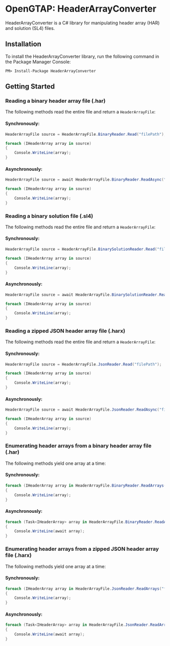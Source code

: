 # OpenGTAP: HeaderArrayConverter

HeaderArrayConverter is a C# library for manipulating header array (HAR) and solution (SL4) files.

## Installation

To install the HeaderArrayConverter library, run the following command in the Package Manager Console:

`PM> Install-Package HeaderArrayConverter`

## Getting Started

### Reading a binary header array file (.har) 

The following methods read the entire file and return a `HeaderArrayFile`:

#### Synchronously:

```c#
HeaderArrayFile source = HeaderArrayFile.BinaryReader.Read("filePath");

foreach (IHeaderArray array in source)
{
    Console.WriteLine(array);
}
```

#### Asynchronously:

```c#
HeaderArrayFile source = await HeaderArrayFile.BinaryReader.ReadAsync("filePath");

foreach (IHeaderArray array in source)
{
    Console.WriteLine(array);
}
```

### Reading a binary solution file (.sl4)

The following methods read the entire file and return a `HeaderArrayFile`:

#### Synchronously:

```c#
HeaderArrayFile source = HeaderArrayFile.BinarySolutionReader.Read("filePath");

foreach (IHeaderArray array in source)
{
    Console.WriteLine(array);
}
```

#### Asynchronously:

```c#
HeaderArrayFile source = await HeaderArrayFile.BinarySolutionReader.ReadAsync("filePath");

foreach (IHeaderArray array in source)
{
    Console.WriteLine(array);
}
```

### Reading a zipped JSON header array file (.harx) 

The following methods read the entire file and return a `HeaderArrayFile`:

#### Synchronously:

```c#
HeaderArrayFile source = HeaderArrayFile.JsonReader.Read("filePath");

foreach (IHeaderArray array in source)
{
    Console.WriteLine(array);
}
```

#### Asynchronously:

```c#
HeaderArrayFile source = await HeaderArrayFile.JsonReader.ReadAsync("filePath");

foreach (IHeaderArray array in source)
{
    Console.WriteLine(array);
}
```

### Enumerating header arrays from a binary header array file (.har)

The following methods yield one array at a time:

#### Synchronously:

```c#
foreach (IHeaderArray array in HeaderArrayFile.BinaryReader.ReadArrays("filePath"))
{
    Console.WriteLine(array);
}
```

#### Asynchronously:

```c#
foreach (Task<IHeaderArray> array in HeaderArrayFile.BinaryReader.ReadArraysAsync("filePath"))
{
    Console.WriteLine(await array);
}
```

### Enumerating header arrays from a zipped JSON header array file (.harx)

The following methods yield one array at a time:

#### Synchronously:

```c#
foreach (IHeaderArray array in HeaderArrayFile.JsonReader.ReadArrays("filePath"))
{
    Console.WriteLine(array);
}
```

#### Asynchronously:

```c#
foreach (Task<IHeaderArray> array in HeaderArrayFile.JsonReader.ReadArraysAsync("filePath"))
{
    Console.WriteLine(await array);
}
```
